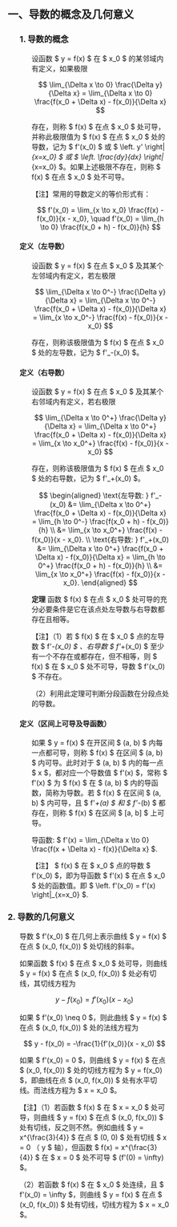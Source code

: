 <div style="float: left; width: 64%; padding: 1%;">

## 一、导数的概念及几何意义

<ul>

### 1. 导数的概念

<ul>

设函数 $ y = f(x) $ 在 $ x_0 $ 的某邻域内有定义，如果极限

$$
\lim_{\Delta x \to 0} \frac{\Delta y}{\Delta x} = \lim_{\Delta x \to 0} \frac{f(x_0 + \Delta x) - f(x_0)}{\Delta x}
$$

存在，则称 $ f(x) $ 在点 $ x_0 $ 处可导，并称此极限值为 $ f(x) $ 在点 $ x_0 $ 处的导数，记为 $ f'(x_0) $ 或 $ \left. y' \right|_{x=x_0} $ 或 $ \left. \frac{dy}{dx} \right|_{x=x_0} $。如果上述极限不存在，则称 $ f(x) $ 在点 $ x_0 $ 处不可导。

【注】常用的导数定义的等价形式有：

$$
f'(x_0) = \lim_{x \to x_0} \frac{f(x) - f(x_0)}{x - x_0}, \quad f'(x_0) = \lim_{h \to 0} \frac{f(x_0 + h) - f(x_0)}{h}
$$

</ul>

#### 定义（左导数）

<ul>

设函数 $ y = f(x) $ 在点 $ x_0 $ 及其某个左邻域内有定义，若左极限

$$
\lim_{\Delta x \to 0^-} \frac{\Delta y}{\Delta x} = \lim_{\Delta x \to 0^-} \frac{f(x_0 + \Delta x) - f(x_0)}{\Delta x} = \lim_{x \to x_0^-} \frac{f(x) - f(x_0)}{x - x_0}
$$

存在，则称该极限值为 $ f(x) $ 在点 $ x_0 $ 处的左导数，记为 $ f'_-(x_0) $。

</ul>

#### 定义（右导数）

<ul>

设函数 $ y = f(x) $ 在点 $ x_0 $ 及其某个右邻域内有定义，若右极限

$$
\lim_{\Delta x \to 0^+} \frac{\Delta y}{\Delta x} = \lim_{\Delta x \to 0^+} \frac{f(x_0 + \Delta x) - f(x_0)}{\Delta x} = \lim_{x \to x_0^+} \frac{f(x) - f(x_0)}{x - x_0}
$$

存在，则称该极限值为 $ f(x) $ 在点 $ x_0 $ 处的右导数，记为 $ f'_+(x_0) $。

$$
\begin{aligned}
\text{左导数: } f'_-(x_0) &= \lim_{\Delta x \to 0^+} \frac{f(x_0 + \Delta x) - f(x_0)}{\Delta x} = \lim_{h \to 0^-} \frac{f(x_0 + h) - f(x_0)}{h} \\
&= \lim_{x \to x_0^+} \frac{f(x) - f(x_0)}{x - x_0}. \\
\text{右导数: } f'_+(x_0) &= \lim_{\Delta x \to 0^+} \frac{f(x_0 + \Delta x) - f(x_0)}{\Delta x} = \lim_{h \to 0^+} \frac{f(x_0 + h) - f(x_0)}{h} \\
&= \lim_{x \to x_0^+} \frac{f(x) - f(x_0)}{x - x_0}.
\end{aligned}
$$

**定理** 函数 $ f(x) $ 在点 $ x_0 $ 处可导的充分必要条件是它在该点处左导数与右导数都存在且相等。

【注】（1）若 $ f(x) $ 在 $ x_0 $ 点的左导数 $ f'_-(x_0) $ 、右导数 $ f'_+(x_0) $ 至少有一个不存在或都存在，但不相等，则 $ f(x) $ 在 $ x_0 $ 处不可导，导数 $ f'(x_0) $ 不存在。

（2）利用此定理可判断分段函数在分段点处的导数。

</ul>

#### 定义（区间上可导及导函数）

<ul>

如果 $ y = f(x) $ 在开区间 $ (a, b) $ 内每一点都可导，则称 $ f(x) $ 在区间 $ (a, b) $ 内可导。此时对于 $ (a, b) $ 内的每一点 $ x $，都对应一个导数值 $ f'(x) $，常称 $ f'(x) $ 为 $ f(x) $ 在 $ (a, b) $ 内的导函数，简称为导数。若 $ f(x) $ 在区间 $ (a, b) $ 内可导，且 $ f'_+(a) $ 和 $ f'_-(b) $ 都存在，则称 $ f(x) $ 在区间 $ [a, b] $ 上可导。

导函数: $ f'(x) = \lim_{\Delta x \to 0} \frac{f(x + \Delta x) - f(x)}{\Delta x} $.

【注】 $ f(x) $ 在 $ x_0 $ 点的导数 $ f'(x_0) $，即为导函数 $ f'(x) $ 在点 $ x_0 $ 处的函数值。即 $ \left. f'(x_0) = f'(x) \right|_{x=x_0} $.

</ul>

</ul>

### 2. 导数的几何意义

<ul>

导数 $ f'(x_0) $ 在几何上表示曲线 $ y = f(x) $ 在点 $ (x_0, f(x_0)) $ 处切线的斜率。

如果函数 $ f(x) $ 在点 $ x_0 $ 处可导，则曲线 $ y = f(x) $ 在点 $ (x_0, f(x_0)) $ 处必有切线，其切线方程为

$$
y - f(x_0) = f'(x_0)(x - x_0)
$$

如果 $ f'(x_0) \neq 0 $，则此曲线 $ y = f(x) $ 在点 $ (x_0, f(x_0)) $ 处的法线方程为

$$
y - f(x_0) = -\frac{1}{f'(x_0)}(x - x_0)
$$

如果 $ f'(x_0) = 0 $，则曲线 $ y = f(x) $ 在点 $ (x_0, f(x_0)) $ 处的切线方程为 $ y = f(x_0) $，即曲线在点 $ (x_0, f(x_0)) $ 处有水平切线。而法线方程为 $ x = x_0 $。

【注】（1）若函数 $ f(x) $ 在 $ x = x_0 $ 处可导，则曲线 $ y = f(x) $ 在点 $ (x_0, f(x_0)) $ 处有切线，反之则不然。例如曲线 $ y = x^{\frac{3}{4}} $ 在点 $ (0, 0) $ 处有切线 $ x = 0 $（$ y $ 轴），但函数 $ f(x) = x^{\frac{3}{4}} $ 在 $ x = 0 $ 处不可导 $ (f'(0) = \infty) $。

（2）若函数 $ f(x) $ 在 $ x_0 $ 处连续，且 $ f'(x_0) = \infty $，则曲线 $ y = f(x) $ 在点 $ (x_0, f(x_0)) $ 处有切线，切线方程为 $ x = x_0 $。

</ul>

</ul>

</div>
<div style="float: right; width: 26%; padding: 1%;">

</div>
<div style="clear: both;"></div>
